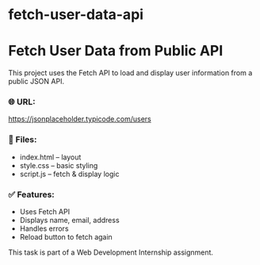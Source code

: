 # fetch-user-data-api
# Fetch User Data from Public API

This project uses the Fetch API to load and display user information from a public JSON API.

### 🌐 URL:
https://jsonplaceholder.typicode.com/users

### 📂 Files:
- index.html – layout
- style.css – basic styling
- script.js – fetch & display logic

### ✅ Features:
- Uses Fetch API
- Displays name, email, address
- Handles errors
- Reload button to fetch again

This task is part of a Web Development Internship assignment.
